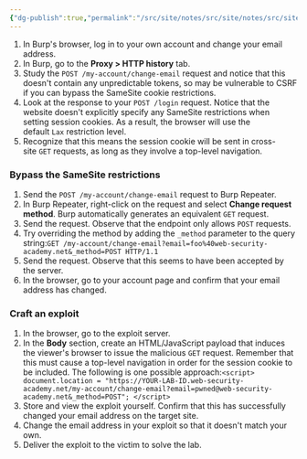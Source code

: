 ```yaml
---
{"dg-publish":true,"permalink":"/src/site/notes/src/site/notes/src/site/notes/src/site/notes/main/cs/ps-wsa-labs/csrf/same-site-lax-bypass-via-method-override/"}
---
```







1. In Burp's browser, log in to your own account and change your email address.
2. In Burp, go to the **Proxy > HTTP history** tab.
3. Study the `POST /my-account/change-email` request and notice that this doesn't contain any unpredictable tokens, so may be vulnerable to CSRF if you can bypass the SameSite cookie restrictions.
4. Look at the response to your `POST /login` request. Notice that the website doesn't explicitly specify any SameSite restrictions when setting session cookies. As a result, the browser will use the default `Lax` restriction level.
5. Recognize that this means the session cookie will be sent in cross-site `GET` requests, as long as they involve a top-level navigation.

### **Bypass the SameSite restrictions**

1. Send the `POST /my-account/change-email` request to Burp Repeater.
2. In Burp Repeater, right-click on the request and select **Change request method**. Burp automatically generates an equivalent `GET` request.
3. Send the request. Observe that the endpoint only allows `POST` requests.
4. Try overriding the method by adding the `_method` parameter to the query string:`GET /my-account/change-email?email=foo%40web-security-academy.net&_method=POST HTTP/1.1`
5. Send the request. Observe that this seems to have been accepted by the server.
6. In the browser, go to your account page and confirm that your email address has changed.

### **Craft an exploit**

1. In the browser, go to the exploit server.
2. In the **Body** section, create an HTML/JavaScript payload that induces the viewer's browser to issue the malicious `GET` request. Remember that this must cause a top-level navigation in order for the session cookie to be included. The following is one possible approach:`<script> document.location = "https://YOUR-LAB-ID.web-security-academy.net/my-account/change-email?email=pwned@web-security-academy.net&_method=POST"; </script>`
3. Store and view the exploit yourself. Confirm that this has successfully changed your email address on the target site.
4. Change the email address in your exploit so that it doesn't match your own.
5. Deliver the exploit to the victim to solve the lab.